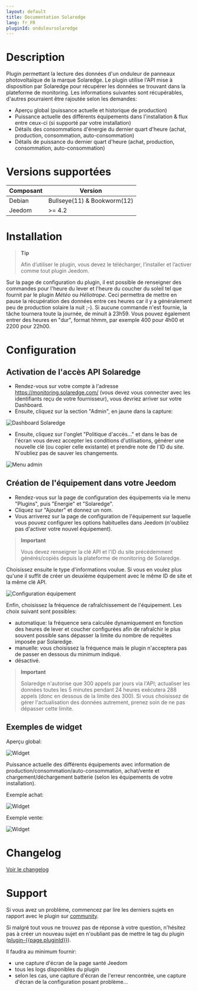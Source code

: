```yaml
---
layout: default
title: Documentation Solaredge
lang: fr_FR
pluginId: onduleursolaredge
---
```


# Description

Plugin permettant la lecture des données d'un onduleur de panneaux photovoltaïque de la marque Solaredge.
Le plugin utilise l'API mise à disposition par Solaredge pour récupérer les données se trouvant dans la plateforme de monitoring.
Les informations suivantes sont récupérables, d'autres pourraient être rajoutée selon les demandes:

- Aperçu global (puissance actuelle et historique de production)
- Puissance actuelle des différents équipements dans l'installation & flux entre ceux-ci (si supporté par votre installation)
- Détails des consommations d'énergie du dernier quart d'heure (achat, production, consommation, auto-consommation)
- Détails de puissance du dernier quart d'heure (achat, production, consommation, auto-consommation)

# Versions supportées

| Composant | Version                     |
|-----------|-----------------------------|
| Debian    | Bullseye(11) & Bookworm(12) |
| Jeedom    | >= 4.2                      |

# Installation

> **Tip**
>
> Afin d’utiliser le plugin, vous devez le télécharger, l’installer et l’activer comme tout plugin Jeedom.

Sur la page de configuration du plugin, il est possible de renseigner des commandes pour l'heure du lever et l'heure du coucher du soleil tel que fournit par le plugin *Météo* ou *Héliotrope*. Ceci permettra de mettre en pause la récupération des données entre ces heures car il y a généralement peu de production solaire la nuit ;-). Si aucune commande n'est fournie, la tâche tournera toute la journée, de minuit à 23h59. Vous pouvez également entrer des heures en "dur", format hhmm, par exemple 400 pour 4h00 et 2200 pour 22h00.

# Configuration

## Activation de l'accès API Solaredge

- Rendez-vous sur votre compte à l'adresse <https://monitoring.solaredge.com/> (vous devez vous connecter avec les identifiants reçu de votre fournisseur), vous devriez arriver sur votre Dashboard.
- Ensuite, cliquez sur la section "Admin", en jaune dans la capture:

![Dashboard Solaredge](../images/solaredge_dashboard.png "Dashboard Solaredge")

- Ensuite, cliquez sur l'onglet "Politique d'accès..." et dans le bas de l'écran vous devez accepter les conditions d'utilisations, générer une nouvelle clé (ou copier celle existante) et prendre note de l'ID du site. N'oubliez pas de sauver les changements.

![Menu admin](../images/solaredge_admin.png "Menu admin")

## Création de l'équipement dans votre Jeedom

- Rendez-vous sur la page de configuration des équipements via le menu "Plugins", puis "Energie" et "Solaredge".
- Cliquez sur "Ajouter" et donnez un nom.
- Vous arriverez sur la page de configuration de l'équipement sur laquelle vous pouvez configurer les options habituelles dans Jeedom (n'oubliez pas d'activer votre nouvel équipement).

> **Important**
>
> Vous devez renseigner la clé API et l'ID du site précédemment générés/copiés depuis la plateforme de monitoring de Solaredge.

Choisissez ensuite le type d'informations voulue. Si vous en voulez plus qu'une il suffit de créer un deuxième équipement avec le même ID de site et la même clé API.

![Configuration équipement](../images/equip_config.png "Configuration équipement")

Enfin, choisissez la fréquence de rafraîchissement de l'équipement. Les choix suivant sont possibles:

- automatique: la fréquence sera calculée dynamiquement en fonction des heures de lever et coucher configurées afin de rafraîchir le plus souvent possible sans dépasser la limite du nombre de requêtes imposée par Solaredge.
- manuelle: vous choisissez la fréquence mais le plugin n'acceptera pas de passer en dessous du minimum indiqué.
- désactivé.

> **Important**
>
> Solaredge n'autorise que 300 appels par jours via l'API; actualiser les données toutes les 5 minutes pendant 24 heures exécutera 288 appels (donc en dessous de la limite des 300). Si vous choisissez de gérer l'actualisation des données autrement, prenez soin de ne pas dépasser cette limite.

## Exemples de widget

Aperçu global:

![Widget](../images/widget.png "Widget")

Puissance actuelle des différents équipements avec information de production/consommation/auto-consommation, achat/vente et chargement/déchargement batterie (selon les équipements de votre installation).

Exemple achat:

![Widget](../images/widget_powerflow_purchased.png "Widget")

Exemple vente:

![Widget](../images/widget_powerflow_feedin.png "Widget")

# Changelog

[Voir le changelog](./changelog)

# Support

Si vous avez un problème, commencez par lire les derniers sujets en rapport avec le plugin sur [community]({{site.forum}}/tag/plugin-{{page.pluginId}}).

Si malgré tout vous ne trouvez pas de réponse à votre question, n'hésitez pas à créer un nouveau sujet en n'oubliant pas de mettre le tag du plugin ([plugin-{{page.pluginId}}]({{site.forum}}/tag/plugin-{{page.pluginId}})).

Il faudra au minimum fournir:

- une capture d'écran de la page santé Jeedom
- tous les logs disponibles du plugin
- selon les cas, une capture d'écran de l'erreur rencontrée, une capture d'écran de la configuration posant problème...
